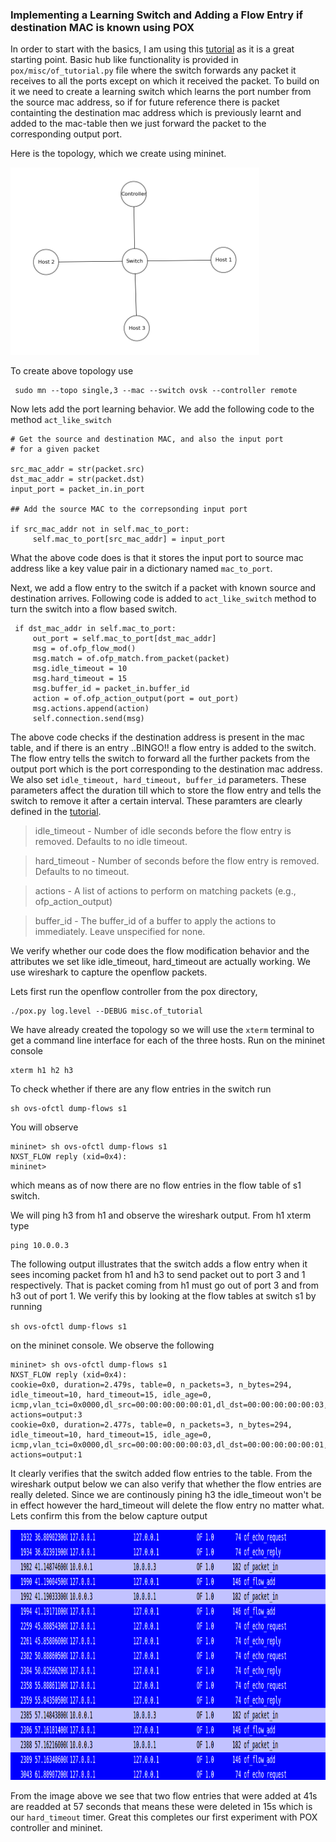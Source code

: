 ### Implementing a Learning Switch and Adding a Flow Entry if destination MAC is known using POX

In order to start with the basics, I am using this 
[tutorial](https://github.com/mininet/openflow-tutorial/wiki/Create-a-Learning-Switch) as it is a great starting point. 
Basic hub like functionality is provided in `pox/misc/of_tutorial.py` file where the switch forwards any packet it receives 
to all the ports except on which it received the packet. To build on it we need to create a learning switch which learns the port number from the source mac address, so if for future reference there is packet containting the destination mac address 
which is previously learnt and added to the mac-table then we just forward the packet to the corresponding output port. 


Here is the topology, which we create using mininet. 

<img src="learningSwitch.png" height="300">

To create above topology use 
```
 sudo mn --topo single,3 --mac --switch ovsk --controller remote
```
Now lets add the port learning behavior. We add the following code to the method `act_like_switch`

```
# Get the source and destination MAC, and also the input port 
# for a given packet
	
src_mac_addr = str(packet.src)
dst_mac_addr = str(packet.dst)
input_port = packet_in.in_port
       
## Add the source MAC to the correpsonding input port 

if src_mac_addr not in self.mac_to_port:
	 self.mac_to_port[src_mac_addr] = input_port
```
What the above code does is that it stores the input port to source mac address like a key value pair in a dictionary named `mac_to_port`. 

Next, we add a flow entry to the switch if a packet with known source and destination arrives. Following code is added to `act_like_switch` method to turn the switch into a flow based switch. 
```
 if dst_mac_addr in self.mac_to_port:
     out_port = self.mac_to_port[dst_mac_addr]	
     msg = of.ofp_flow_mod()
     msg.match = of.ofp_match.from_packet(packet)
     msg.idle_timeout = 10
     msg.hard_timeout = 15
     msg.buffer_id = packet_in.buffer_id
     action = of.ofp_action_output(port = out_port)
     msg.actions.append(action)
     self.connection.send(msg) 
```

The above code checks if the destination address is present in the mac table, and if there is an entry ..BINGO!! a flow entry is added to the switch. The flow entry tells the switch to forward all the further packets from the output port which is the port corresponding to the destination mac address. We also set `idle_timeout, hard_timeout, buffer_id` parameters. These parameters affect the duration till which to store the flow entry and tells the switch to remove it after a certain interval. These paramters are clearly defined in the [tutorial](https://github.com/mininet/openflow-tutorial/wiki/Create-a-Learning-Switch).

> idle_timeout - Number of idle seconds before the flow entry is removed. Defaults to no idle timeout.

> hard_timeout - Number of seconds before the flow entry is removed. Defaults to no timeout.

> actions - A list of actions to perform on matching packets (e.g., ofp_action_output)

> buffer_id - The buffer_id of a buffer to apply the actions to immediately. Leave unspecified for none.

We verify whether our code does the flow modification behavior and the attributes we set like idle_timeout, hard_timeout are actually working. We use wireshark to capture the openflow packets. 

Lets first run the openflow controller from the pox directory, 
```
./pox.py log.level --DEBUG misc.of_tutorial
```

We have already created the topology so we will use the `xterm` terminal to get a command line interface for each of the three hosts. Run on the mininet console 
```
xterm h1 h2 h3
```
To check whether if there are any flow entries in the switch run 
```
sh ovs-ofctl dump-flows s1
```
You will observe 
```
mininet> sh ovs-ofctl dump-flows s1
NXST_FLOW reply (xid=0x4):
mininet>
```
which means as of now there are no flow entries in the flow table of s1 switch. 

We will ping h3 from h1 and observe the wireshark output. From h1 xterm type 
```
ping 10.0.0.3
```

The following output illustrates that the switch adds a flow entry when it sees incoming packet from h1 and h3 to send packet out to port 3 and 1 respectively. That is packet coming from h1 must go out of port 3 and from h3 out of port 1. We verify this by looking at the flow tables at switch s1 by running 

`sh ovs-ofctl dump-flows s1`

on the mininet console. We observe the following 

```
mininet> sh ovs-ofctl dump-flows s1
NXST_FLOW reply (xid=0x4):
cookie=0x0, duration=2.479s, table=0, n_packets=3, n_bytes=294, idle_timeout=10, hard_timeout=15, idle_age=0, icmp,vlan_tci=0x0000,dl_src=00:00:00:00:00:01,dl_dst=00:00:00:00:00:03,nw_src=10.0.0.1,nw_dst=10.0.0.3,nw_tos=0,icmp_type=8,icmp_code=0 actions=output:3
cookie=0x0, duration=2.477s, table=0, n_packets=3, n_bytes=294, idle_timeout=10, hard_timeout=15, idle_age=0, icmp,vlan_tci=0x0000,dl_src=00:00:00:00:00:03,dl_dst=00:00:00:00:00:01,nw_src=10.0.0.3,nw_dst=10.0.0.1,nw_tos=0,icmp_type=0,icmp_code=0 actions=output:1
```
It clearly verifies that the switch added flow entries to the table. From the wireshark output below we can also verify that whether the flow entries are really deleted. Since we are continously pining h3 the idle_timeout won't be in effect however the hard_timeout will delete the flow entry no matter what. Lets confirm this from the below capture output 

<img src="flowAdd.png" height="400">

From the image above we see that two flow entries that were added at 41s are readded at 57 seconds that means these were deleted in 15s which is our `hard_timeout` timer. Great this completes our first experiment with POX controller and mininet. 
